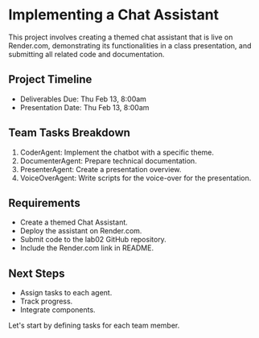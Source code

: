 # Implementing a Chat Assistant

This project involves creating a themed chat assistant that is live on Render.com, demonstrating its functionalities in a class presentation, and submitting all related code and documentation.

## Project Timeline
- Deliverables Due: Thu Feb 13, 8:00am
- Presentation Date: Thu Feb 13, 8:00am

## Team Tasks Breakdown
1. CoderAgent: Implement the chatbot with a specific theme.
2. DocumenterAgent: Prepare technical documentation.
3. PresenterAgent: Create a presentation overview.
4. VoiceOverAgent: Write scripts for the voice-over for the presentation.

## Requirements
- Create a themed Chat Assistant.
- Deploy the assistant on Render.com.
- Submit code to the lab02 GitHub repository.
- Include the Render.com link in README.

## Next Steps
- Assign tasks to each agent.
- Track progress.
- Integrate components.

Let's start by defining tasks for each team member.